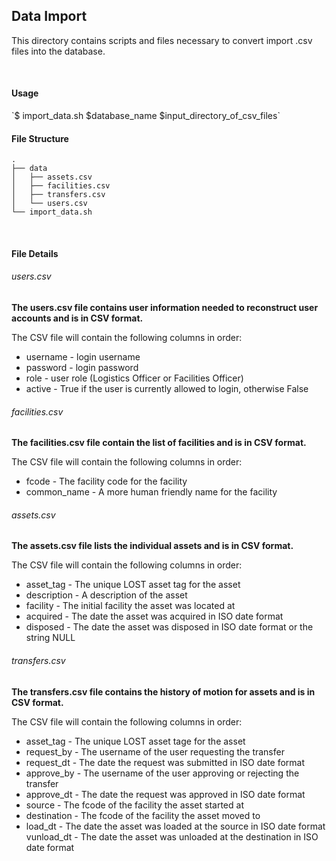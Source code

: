 <h2>Data Import</h2>
<p>This directory contains scripts and files necessary to convert import .csv files into the database.<p>

<br>

<h4>Usage</h4>
`$ import_data.sh $database_name $input_directory_of_csv_files`

<br>

<h4>File Structure</h4>

```
.
├── data
│   ├── assets.csv
│   ├── facilities.csv
│   ├── transfers.csv
│   └── users.csv
└── import_data.sh
```


<br>

<h4>File Details</h4>
<h6>users.csv</h6>
<b>The users.csv file contains user information needed to reconstruct user accounts and is in CSV format.</b>

The CSV file will contain the following columns in order:
<br>
<ul>
    <li>username - login username
    <li>password - login password
    <li>role - user role (Logistics Officer or Facilities Officer)
    <li>active - True if the user is currently allowed to login, otherwise False
</ul>

<h6>facilities.csv</h6>
<b>The facilities.csv file contain the list of facilities and is in CSV format.</b> 

The CSV file will contain the following columns in order:
<br>
<ul>
    <li>fcode - The facility code for the facility
    <li>common_name - A more human friendly name for the facility
</ul>

<h6>assets.csv</h6>
<b>The assets.csv file lists the individual assets and is in CSV format.</b>

The CSV file will contain the following columns in order:

<ul>
    <li>asset_tag - The unique LOST asset tag for the asset
    <li>description - A description of the asset
    <li>facility - The initial facility the asset was located at
    <li>acquired - The date the asset was acquired in ISO date format
    <li>disposed - The date the asset was disposed in ISO date format or the string NULL
</ul>

<h6>transfers.csv</h6>
<b>The transfers.csv file contains the history of motion for assets and is in CSV format.</b>

The CSV file will contain the following columns in order:

<ul>
    <li>asset_tag - The unique LOST asset tage for the asset
    <li>request_by - The username of the user requesting the transfer
    <li>request_dt - The date the request was submitted in ISO date format
    <li>approve_by - The username of the user approving or rejecting the transfer
    <li>approve_dt - The date the request was approved in ISO date format
    <li>source - The fcode of the facility the asset started at
    <li>destination - The fcode of the facility the asset moved to
    <li>load_dt - The date the asset was loaded at the source in ISO date format
    vunload_dt - The date the asset was unloaded at the destination in ISO date format
</ul>

